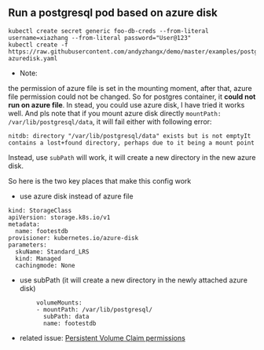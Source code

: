 ## Run a postgresql pod based on azure disk

```
kubectl create secret generic foo-db-creds --from-literal username=xiazhang --from-literal password="User@123"
kubectl create -f https://raw.githubusercontent.com/andyzhangx/demo/master/examples/postgresql/postgresql-azuredisk.yaml
```

 - Note:

the permission of azure file is set in the mounting moment, after that, azure file permission could not be changed. So for postgres container, it **could not run on azure file**.
In stead, you could use azure disk, I have tried it works well. And pls note that if you mount azure disk directly `mountPath: /var/lib/postgresql/data`, it will fail either with following error:
```
nitdb: directory "/var/lib/postgresql/data" exists but is not emptyIt contains a lost+found directory, perhaps due to it being a mount point
```
Instead, use `subPath` will work, it will create a new directory in the new azure disk.

So here is the two key places that make this config work
 - use azure disk instead of azure file
```
kind: StorageClass
apiVersion: storage.k8s.io/v1
metadata:
  name: footestdb
provisioner: kubernetes.io/azure-disk
parameters:
  skuName: Standard_LRS
  kind: Managed
  cachingmode: None
```

 - use subPath (it will create a new directory in the newly attached azure disk)
```
        volumeMounts:
        - mountPath: /var/lib/postgresql/
          subPath: data
          name: footestdb
```

- related issue:
[Persistent Volume Claim permissions](https://github.com/Azure/AKS/issues/225)
